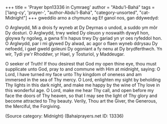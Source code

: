 +++
title = 'Prayer bpn13336 in Cymraeg'
author = "Abdu'l-Bahá"
tags = ['lang-cy', 'prayer-', "author-Abdu'l-Bahá", "category-unsorted", "cat-Midnight"]
+++
gweddïo arno a chymuno ag Ef ganol nos, gan ddywedyd:

O Arglwydd, Mi a drois fy wyneb at Dy Deyrnas o undod, a suddo ym môr Dy dosturi. O Arglwydd, trwy weled Dy oleuon y noswaith dywyll hon, gloywa fy ngolwg, a gwna fi'n hapus trwy Dy gariad yn yr oes ryfeddol hon. O Arglwydd, par i mi glywed Dy alwad, ac agor o flaen wyneb ddrysau Dy nefoedd, i gael gweld goleuni Dy ogoniant a fy nenu at Dy brydferthwch.
Yn wir, Tydi yw'r Rhoddwr, yr Hael, y Tosturiol, y Maddeugar.


O seeker of Truth! If thou desirest that God my open thine eye, thou must supplicate unto God, pray to and commune with Him at midnight, saying:
O Lord, I have turned my face unto Thy kingdom of oneness and am immersed in the sea of Thy mercy. O Lord, enlighten my sight by beholding Thy lights in this dark night, and make me happy by the wine of Thy love in this wonderful age. O Lord, make me hear Thy call, and open before my face the doors of Thy heaven, so that I may see the light of Thy glory and become attracted to Thy beauty. 
Verily, Thou art the Giver, the Generous, the Merciful, the Forgiving.

(Source category: Midnight)
(Bahaiprayers.net ID: 13336)
